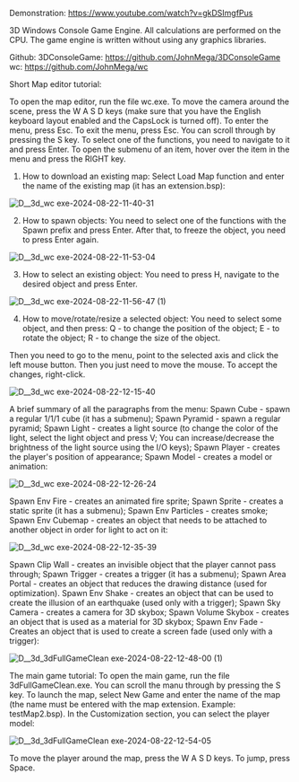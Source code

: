 Demonstration: https://www.youtube.com/watch?v=gkDSImgfPus

3D Windows Console Game Engine. All calculations are performed on the CPU. The game engine is written without using any graphics libraries.

Github:
3DConsoleGame: https://github.com/JohnMega/3DConsoleGame
wc: https://github.com/JohnMega/wc

Short Map editor tutorial:

To open the map editor, run the file wc.exe.
To move the camera around the scene, press the W A S D keys (make sure that you have the English keyboard layout enabled and the CapsLock is turned off).
To enter the menu, press Esc.
To exit the menu, press Esc.
You can scroll through by pressing the S key.
To select one of the functions, you need to navigate to it and press Enter.
To open the submenu of an item, hover over the item in the menu and press the RIGHT key.

1) How to download an existing map:
Select Load Map function and enter the name of the existing map (it has an extension.bsp):

![D__3d_wc exe-2024-08-22-11-40-31](https://github.com/user-attachments/assets/a1cb3ff0-8b85-4b46-a366-bba081cdcb11)

2) How to spawn objects:
You need to select one of the functions with the Spawn prefix and press Enter.
After that, to freeze the object, you need to press Enter again.

![D__3d_wc exe-2024-08-22-11-53-04](https://github.com/user-attachments/assets/fa23b794-c2ad-4cc7-b254-4eece5f88c8c)

3) How to select an existing object:
You need to press H, navigate to the desired object and press Enter.

![D__3d_wc exe-2024-08-22-11-56-47 (1)](https://github.com/user-attachments/assets/691f8518-9829-4efa-b301-9f0b8fff5e5d)

4) How to move/rotate/resize a selected object:
You need to select some object, and then press:
Q - to change the position of the object;
E - to rotate the object;
R - to change the size of the object.

Then you need to go to the menu, point to the selected axis and click the left mouse button. Then you just need to move the mouse. To accept the changes, right-click.

![D__3d_wc exe-2024-08-22-12-15-40](https://github.com/user-attachments/assets/50804f47-719c-407e-935a-2ac7166911ff)

A brief summary of all the paragraphs from the menu:
Spawn Cube - spawn a regular 1/1/1 cube (it has a submenu);
Spawn Pyramid - spawn a regular pyramid;
Spawn Light - creates a light source (to change the color of the light, select the light object and press V; You can increase/decrease the brightness of the light source using the I/O keys);
Spawn Player - creates the player's position of appearance;
Spawn Model - creates a model or animation:

![D__3d_wc exe-2024-08-22-12-26-24](https://github.com/user-attachments/assets/4535870c-4392-4e60-9233-9dd4d09f6f84)

Spawn Env Fire - creates an animated fire sprite;
Spawn Sprite - creates a static sprite (it has a submenu);
Spawn Env Particles - creates smoke;
Spawn Env Cubemap - creates an object that needs to be attached to another object in order for light to act on it:

![D__3d_wc exe-2024-08-22-12-35-39](https://github.com/user-attachments/assets/9c527b2b-add8-43bd-a6cb-b4e919fdca80)

Spawn Clip Wall - creates an invisible object that the player cannot pass through;
Spawn Trigger - creates a trigger (it has a submenu);
Spawn Area Portal - creates an object that reduces the drawing distance (used for optimization).
Spawn Env Shake - creates an object that can be used to create the illusion of an earthquake (used only with a trigger);
Spawn Sky Camera - creates a camera for 3D skybox;
Spawn Volume Skybox - creates an object that is used as a material for 3D skybox;
Spawn Env Fade - Creates an object that is used to create a screen fade (used only with a trigger):

![D__3d_3dFullGameClean exe-2024-08-22-12-48-00 (1)](https://github.com/user-attachments/assets/5b05a4b4-0120-470b-8163-30a506883520)

The main game tutorial:
To open the main game, run the file 3dFullGameClean.exe.
You can scroll the manu through by pressing the S key.
To launch the map, select New Game and enter the name of the map (the name must be entered with the map extension. Example: testMap2.bsp).
In the Customization section, you can select the player model:

![D__3d_3dFullGameClean exe-2024-08-22-12-54-05](https://github.com/user-attachments/assets/e7905011-7bb5-4af2-8284-19cb5f46c37f)

To move the player around the map, press the W A S D keys.
To jump, press Space.
